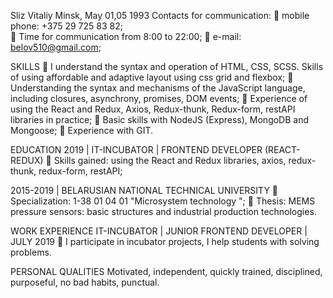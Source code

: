 Sliz Vitaliy
Minsk, May 01,05 1993
Contacts for communication: 
	mobile phone: +375 29 725 83 82;  
	Time for communication from 8:00 to 22:00;
	e-mail: belov510@gmail.com; 

SKILLS
	I understand the syntax and operation of HTML, CSS, SCSS. Skills of using affordable and adaptive layout using css grid and flexbox;
	Understanding the syntax and mechanisms of the JavaScript language, including closures, asynchrony, promises, DOM events;
	Experience of using the React and Redux, Axios, Redux-thunk, Redux-form, restAPI libraries in practice;
	Basic skills with NodeJS (Express), MongoDB and Mongoose;
	Experience with GIT.

EDUCATION
2019 | IT-INCUBATOR | FRONTEND DEVELOPER (REACT-REDUX)
	Skills gained: using the React and Redux libraries, axios, redux-thunk, redux-form, restAPI;

2015-2019 | BELARUSIAN NATIONAL TECHNICAL UNIVERSITY
	Specialization: 1-38 01 04 01 "Microsystem technology ";
	Thesis: MEMS pressure sensors: basic structures and industrial production technologies. 

WORK EXPERIENCE
IT-INCUBATOR | JUNIOR FRONTEND DEVELOPER | JULY 2019
	I participate in incubator projects, I help students with solving problems.


PERSONAL QUALITIES
Motivated, independent, quickly trained, disciplined, purposeful, no bad habits, punctual.
